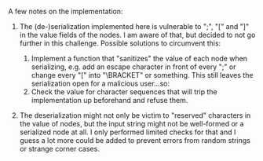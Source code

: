 A few notes on the implementation:

1. The (de-)serialization implemented here is vulnerable to ";", "[" and "]" in the value fields of the nodes.
   I am aware of that, but decided to not go further in this challenge.
   Possible solutions to circumvent this:
    1. Implement a function that "sanitizes" the value of each node when serializing, e.g. add an escape character in front of every ";" or change every "[" into "\BRACKET" or something.
       This still leaves the serialization open for a malicious user...so:
    2. Check the value for character sequences that will trip the implementation up beforehand and refuse them.

2. The deserialization might not only be victim to "reserved" characters in the value of nodes, but the input string might not be well-formed or a serialized node at all.
   I only performed limited checks for that and I guess a lot more could be added to prevent errors from random strings or strange corner cases.
